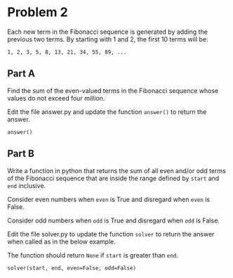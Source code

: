 # Problem 2

Each new term in the Fibonacci sequence is generated by adding the previous two terms. By starting with 1 and 2, the first 10 terms will be:

```
1, 2, 3, 5, 8, 13, 21, 34, 55, 89, ...
```

## Part A

Find the sum of the even-valued terms in the Fibonacci sequence whose values do not exceed four million.

Edit the file answer.py and update the function `answer()` to return the answer.

```
answer()
```

## Part B

Write a function in python that returns the sum of all even and/or odd 
terms of the Fibonacci sequence that are inside the range defined by 
`start` and `end` inclusive. 

Consider even numbers when `even` is True and disregard when `even` is False.

Consider odd numbers when `odd` is True and disregard when `odd` is False.

Edit the file solver.py to update the function `solver` to return the 
answer when called as in the below example.

The function should return `None` if `start` is greater than `end`.

```
solver(start, end, even=False, odd=False)
```
